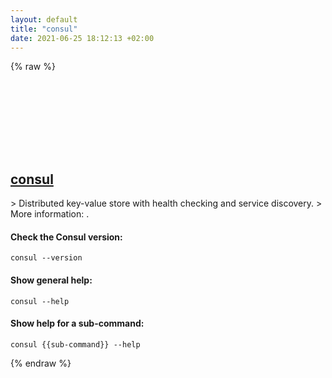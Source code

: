 ```yaml
---
layout: default
title: "consul"
date: 2021-06-25 18:12:13 +02:00
---
```

{% raw %}
<h2 id="consul">
  <a href="/en/common/consul.html">consul</a> <a href="#consul"><svg class="icon">
    <use href="/assets/images/unicode_sprite.svg#link" />
  </svg></a>
</h2>
> Distributed key-value store with health checking and service discovery.
> More information: <https://www.consul.io/commands>.

#### Check the Consul version:
```shell
consul --version
```
#### Show general help:
```shell
consul --help
```
#### Show help for a sub-command:
```shell
consul {{sub-command}} --help
```
{% endraw %}